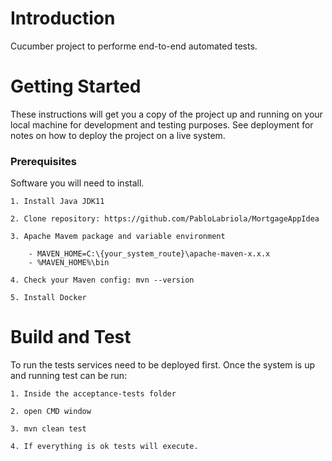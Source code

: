 # Introduction
Cucumber project to performe end-to-end automated tests.

# Getting Started
These instructions will get you a copy of the project up and running on your local machine for development and testing purposes. See deployment for notes on how to deploy the project on a live system.

### Prerequisites

Software you will need to install.

```
1. Install Java JDK11

2. Clone repository: https://github.com/PabloLabriola/MortgageAppIdea

3. Apache Mavem package and variable environment

	- MAVEN_HOME=C:\{your_system_route}\apache-maven-x.x.x
	- %MAVEN_HOME%\bin

4. Check your Maven config: mvn --version

5. Install Docker

```


# Build and Test

To run the tests services need to be deployed first.
Once the system is up and running test can be run:

```
1. Inside the acceptance-tests folder

2. open CMD window

3. mvn clean test

4. If everything is ok tests will execute.
```
